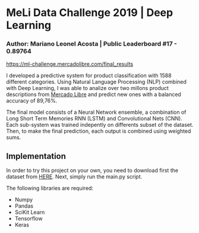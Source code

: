 # MeLi Data Challenge 2019 | Deep Learning

### Author: Mariano Leonel Acosta | Public Leaderboard #17 - 0.89764
https://ml-challenge.mercadolibre.com/final_results

I developed a predictive system for product classification with 1588 different categories. Using Natural Language Processing (NLP) combined with Deep Learning, I was able to analize over two millons product descriptions from [Mercado Libre](http:///wwww.mercadolibre.com.ar) and predict new ones with a balanced accuracy of 89,76%. 

The final model consists of a Neural Network ensemble, a combination of Long Short Term Memories RNN (LSTM) and Convolutional Nets (CNN). Each sub-system was trained indepently on differents subset of the dataset. Then, to make the final prediction, each output is combined using weighted sums.  

## Implementation
In order to try this project on your own, you need to download first the dataset from [HERE](https://ml-challenge.mercadolibre.com/downloads). Next, simply run the main.py script. 

The following libraries are required:

* Numpy
* Pandas
* SciKit Learn
* Tensorflow
* Keras
